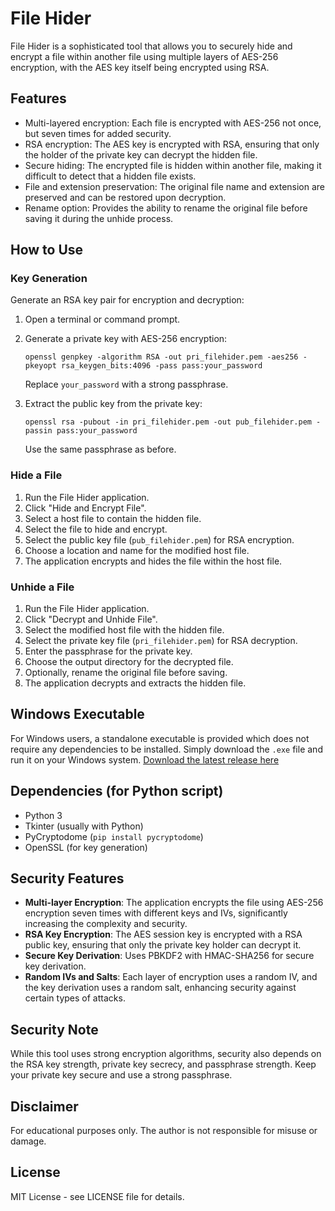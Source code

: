 # File Hider

File Hider is a sophisticated tool that allows you to securely hide and encrypt a file within another file using multiple layers of AES-256 encryption, with the AES key itself being encrypted using RSA.

## Features

- Multi-layered encryption: Each file is encrypted with AES-256 not once, but seven times for added security.
- RSA encryption: The AES key is encrypted with RSA, ensuring that only the holder of the private key can decrypt the hidden file.
- Secure hiding: The encrypted file is hidden within another file, making it difficult to detect that a hidden file exists.
- File and extension preservation: The original file name and extension are preserved and can be restored upon decryption.
- Rename option: Provides the ability to rename the original file before saving it during the unhide process.

## How to Use

### Key Generation

Generate an RSA key pair for encryption and decryption:

1. Open a terminal or command prompt.
2. Generate a private key with AES-256 encryption:

   `openssl genpkey -algorithm RSA -out pri_filehider.pem -aes256 -pkeyopt rsa_keygen_bits:4096 -pass pass:your_password`

   Replace `your_password` with a strong passphrase.

3. Extract the public key from the private key:

   `openssl rsa -pubout -in pri_filehider.pem -out pub_filehider.pem -passin pass:your_password`

   Use the same passphrase as before.

### Hide a File

1. Run the File Hider application.
2. Click "Hide and Encrypt File".
3. Select a host file to contain the hidden file.
4. Select the file to hide and encrypt.
5. Select the public key file (`pub_filehider.pem`) for RSA encryption.
6. Choose a location and name for the modified host file.
7. The application encrypts and hides the file within the host file.

### Unhide a File

1. Run the File Hider application.
2. Click "Decrypt and Unhide File".
3. Select the modified host file with the hidden file.
4. Select the private key file (`pri_filehider.pem`) for RSA decryption.
5. Enter the passphrase for the private key.
6. Choose the output directory for the decrypted file.
7. Optionally, rename the original file before saving.
8. The application decrypts and extracts the hidden file.

## Windows Executable

For Windows users, a standalone executable is provided which does not require any dependencies to be installed. Simply download the `.exe` file and run it on your Windows system. [Download the latest release here](https://github.com/x011/File_Hider/releases/latest/download/file_hider_1.0.0.exe)

## Dependencies (for Python script)

- Python 3
- Tkinter (usually with Python)
- PyCryptodome (`pip install pycryptodome`)
- OpenSSL (for key generation)

## Security Features

- **Multi-layer Encryption**: The application encrypts the file using AES-256 encryption seven times with different keys and IVs, significantly increasing the complexity and security.
- **RSA Key Encryption**: The AES session key is encrypted with a RSA public key, ensuring that only the private key holder can decrypt it.
- **Secure Key Derivation**: Uses PBKDF2 with HMAC-SHA256 for secure key derivation.
- **Random IVs and Salts**: Each layer of encryption uses a random IV, and the key derivation uses a random salt, enhancing security against certain types of attacks.

## Security Note

While this tool uses strong encryption algorithms, security also depends on the RSA key strength, private key secrecy, and passphrase strength. Keep your private key secure and use a strong passphrase.

## Disclaimer

For educational purposes only. The author is not responsible for misuse or damage.

## License

MIT License - see LICENSE file for details.
